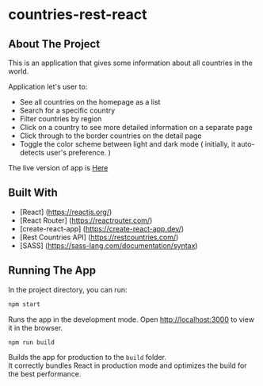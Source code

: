 # countries-rest-react

## About The Project

This is an application that gives some information about all countries in the world.

Application let's user to:

- See all countries on the homepage as a list
- Search for a specific country
- Filter countries by region
- Click on a country to see more detailed information on a separate page
- Click through to the border countries on the detail page
- Toggle the color scheme between light and dark mode ( initially, it auto-detects user's preference. )

The live version of app is [Here](https://rest-countries-react-eight.vercel.app/)

## Built With

- [React] (https://reactjs.org/)
- [React Router] (https://reactrouter.com/)
- [create-react-app] (https://create-react-app.dev/)
- [Rest Countries API] (https://restcountries.com/)
- [SASS] (https://sass-lang.com/documentation/syntax)


## Running The App

In the project directory, you can run:

```sh
npm start
```

Runs the app in the development mode. Open [http://localhost:3000](http://localhost:3000) to view it in the browser.

```sh
npm run build
```

Builds the app for production to the `build` folder.<br />
It correctly bundles React in production mode and optimizes the build for the best performance.

